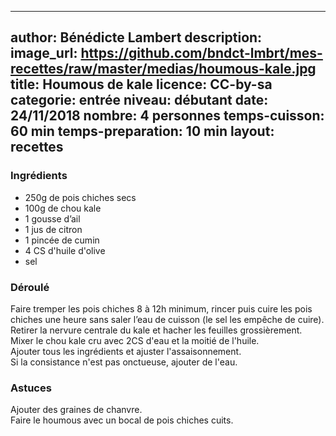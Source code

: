 
---
author: Bénédicte Lambert
description: 
image_url: https://github.com/bndct-lmbrt/mes-recettes/raw/master/medias/houmous-kale.jpg
title: Houmous de kale
licence: CC-by-sa
categorie: entrée
niveau: débutant
date: 24/11/2018
nombre: 4 personnes
temps-cuisson: 60 min
temps-preparation: 10 min
layout: recettes
---


### Ingrédients  

* 250g de pois chiches secs
* 100g de chou kale
* 1 gousse d’ail
* 1 jus de citron
* 1 pincée de cumin
* 4 CS d'huile d'olive
* sel


### Déroulé  

Faire tremper les pois chiches 8 à 12h minimum, rincer puis cuire les pois chiches une heure sans saler l’eau de cuisson (le sel les empêche de cuire). 
Retirer la nervure centrale du kale et hacher les feuilles grossièrement.  
Mixer le chou kale cru avec 2CS d'eau et la moitié de l'huile.  
Ajouter tous les ingrédients et ajuster l'assaisonnement.   
Si la consistance n'est pas onctueuse, ajouter de l'eau.  


### Astuces

Ajouter des graines de chanvre.  
Faire le houmous avec un bocal de pois chiches cuits.  

